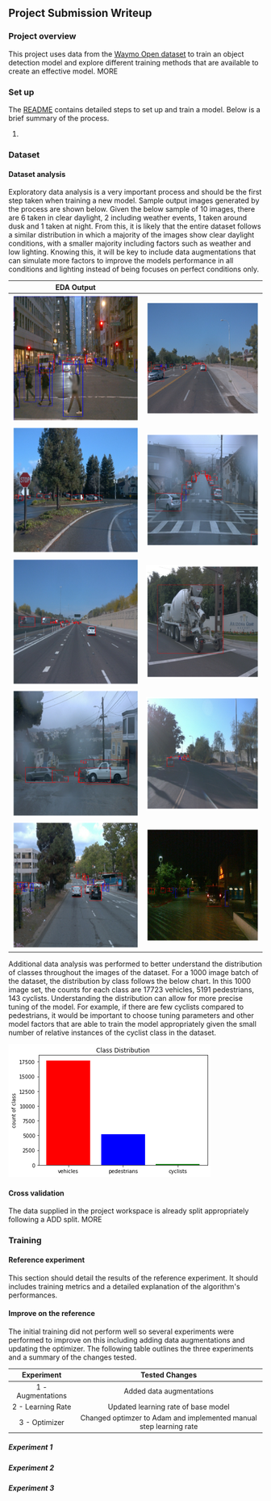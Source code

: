 ## Project Submission Writeup

### Project overview
This project uses data from the [Waymo Open dataset](https://waymo.com/open/) to train an object detection model and explore different training methods that are available to create an effective model. MORE

### Set up
The [README](./README.md) contains detailed steps to set up and train a model. Below is a brief summary of the process.

1. 

### Dataset
#### Dataset analysis
Exploratory data analysis is a very important process and should be the first step taken when training a new model. Sample output images generated by the process are shown below. Given the below sample of 10 images, there are 6 taken in clear daylight, 2 including weather events, 1 taken around dusk and 1 taken at night. From this, it is likely that the entire dataset follows a similar distribution in which a majority of the images show clear daylight conditions, with a smaller majority including factors such as weather and low lighting. Knowing this, it will be key to include data augmentations that can simulate more factors to improve the models performance in all conditions and lighting instead of being focuses on perfect conditions only.

| EDA Output      |               |
| :-------------: | :-----------: |
| ![png](ExploratoryDataAnalysis_output/output_6_0.png)          |     ![png](ExploratoryDataAnalysis_output/output_6_1.png)     |
| ![png](ExploratoryDataAnalysis_output/output_6_2.png)          |     ![png](ExploratoryDataAnalysis_output/output_6_3.png)     |
| ![png](ExploratoryDataAnalysis_output/output_6_4.png)          |     ![png](ExploratoryDataAnalysis_output/output_6_5.png)     |
| ![png](ExploratoryDataAnalysis_output/output_6_6.png)          |     ![png](ExploratoryDataAnalysis_output/output_6_7.png)     |
| ![png](ExploratoryDataAnalysis_output/output_6_8.png)          |     ![png](ExploratoryDataAnalysis_output/output_6_9.png)     |

Additional data analysis was performed to better understand the distribution of classes throughout the images of the dataset. For a 1000 image batch of the dataset, the distribution by class follows the below chart. In this 1000 image set, the counts for each class are 17723 vehicles, 5191 pedestrians, 143 cyclists. Understanding the distribution can allow for more precise tuning of the model. For example, if there are few cyclists compared to pedestrians, it would be important to choose tuning parameters and other model factors that are able to train the model appropriately given the small number of relative instances of the cyclist class in the dataset. 


![png](ExploratoryDataAnalysis_output/output_9_0.png)


#### Cross validation
The data supplied in the project workspace is already split appropriately following a ADD split. MORE

### Training
#### Reference experiment
This section should detail the results of the reference experiment. It should includes training metrics and a detailed explanation of the algorithm's performances.

#### Improve on the reference
The initial training did not perform well so several experiments were performed to improve on this including adding data augmentations and updating the optimizer. The following table outlines the three experiments and a summary of the changes tested.

| Experiment           | Tested Changes |
| :------------------: | :-----------: |
| 1 - Augmentations    | Added data augmentations |
| 2 - Learning Rate    | Updated learning rate of base model |
| 3 - Optimizer        | Changed optimzer to Adam and implemented manual step learning rate |

##### Experiment 1

##### Experiment 2

##### Experiment 3